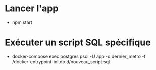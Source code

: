 # Lancer l'app
* npm start

# Exécuter un script SQL spécifique
* docker-compose exec postgres psql -U app -d dernier_metro -f /docker-entrypoint-initdb.d/nouveau_script.sql